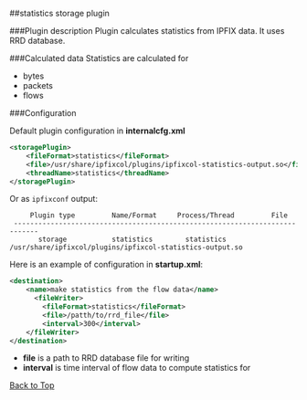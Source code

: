 ##<a name="top"></a>statistics storage plugin

###Plugin description
Plugin calculates statistics from IPFIX data. It uses RRD database.

###Calculated data
Statistics are calculated for

* bytes
* packets
* flows

###Configuration

Default plugin configuration in **internalcfg.xml**

```xml
<storagePlugin>
    <fileFormat>statistics</fileFormat>
    <file>/usr/share/ipfixcol/plugins/ipfixcol-statistics-output.so</file>
    <threadName>statistics</threadName>
</storagePlugin>
```
Or as `ipfixconf` output:

```
     Plugin type         Name/Format     Process/Thread         File        
 ----------------------------------------------------------------------------
       storage           statistics        statistics       /usr/share/ipfixcol/plugins/ipfixcol-statistics-output.so
```

Here is an example of configuration in **startup.xml**:

```xml
<destination>
    <name>make statistics from the flow data</name>
      <fileWriter>
        <fileFormat>statistics</fileFormat>
        <file>/patth/to/rrd_file</file>
        <interval>300</interval>
    </fileWriter>
</destination>
```
* **file** is a path to RRD database file for writing
* **interval** is time interval of flow data to compute statistics for

[Back to Top](#top)
